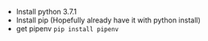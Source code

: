 * Install python 3.7.1
* Install pip (Hopefully already have it with python install)
* get pipenv `pip install pipenv`